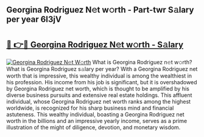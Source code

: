 ## Georgina Rodriguez N𝚎t w𝚘rth - Part-twr S𝚊lary per year 6I3jV

# <h2><a href="http://gc3nw1.nevu.top/?p=Georgina+Rodriguez">🔗 👉🔴 Georgina Rodriguez N𝚎t w𝚘rth - S𝚊lary</a></h2>

[![Georgina Rodriguez N𝚎t W𝚘rth](https://i.imgur.com/Oavwk0R.jpeg)](http://gc3nw1.nevu.top/?p=Georgina+Rodriguez)
What is Georgina Rodriguez n𝚎t w𝚘rth? What is Georgina Rodriguez s𝚊lary per year?
With a Georgina Rodriguez net worth that is impressive, this wealthy individual is among the wealthiest in his profession. His income from his job is significant, but it is overshadowed by Georgina Rodriguez net worth, which is thought to be amplified by his diverse business pursuits and extensive real estate holdings. This affluent individual, whose Georgina Rodriguez net worth ranks among the highest worldwide, is recognized for his sharp business mind and financial astuteness. This wealthy individual, boasting a Georgina Rodriguez net worth in the billions and an impressive yearly income, serves as a prime illustration of the might of diligence, devotion, and monetary wisdom.
